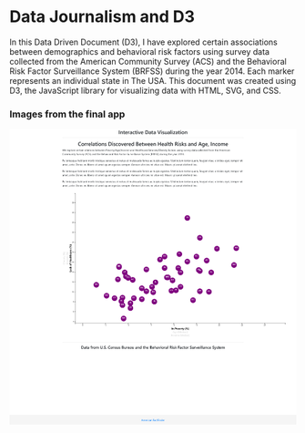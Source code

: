 # Data Journalism and D3   

In this Data Driven Document (D3), I have explored certain associations between demographics and behavioral risk factors using survey data collected from the American Community Survey (ACS) and the Behavioral Risk Factor Surveillance System (BRFSS) during the year 2014. Each marker represents an individual state in The USA.
This document was created using D3, the JavaScript library for visualizing data with HTML, SVG, and CSS.

### Images from the final app

![localhost_8000_](Images/localhost_8000_.png)

